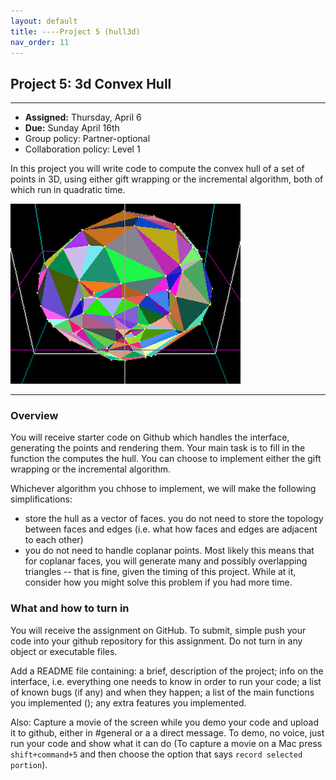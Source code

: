```yaml
---
layout: default 
title: ----Project 5 (hull3d)
nav_order: 11
---
```




## Project 5:  3d Convex Hull 


*** 
* __Assigned:__ Thursday, April 6
* __Due:__  Sunday April 16th 
* Group policy: Partner-optional 
* Collaboration policy: Level 1

In this project you will write code to compute the convex hull of a set of points in 3D, using either gift wrapping or the incremental algorithm, both of which run in quadratic time.  

![](hull3d.png)


***

### Overview

You will receive starter code on Github which handles the interface, generating the points and rendering them.  Your main task is to fill in  the function the computes the hull. You can choose to implement either the gift wrapping or the incremental algorithm. 

Whichever algorithm you chhose to implement, we will make the following simplifications: 
* store the hull as a vector of faces. you do not need to store the topology between faces and edges (i.e.  what how faces and edges are adjacent  to each other)
* you do not need to handle  coplanar points. Most likely this means that for coplanar faces, you will generate many and possibly overlapping triangles -- that is fine, given the timing of this project.   While at it, consider how you might solve this problem if you had more time.  



### What and how to turn in
You will receive the assignment on GitHub. To submit, simple push your code into your github repository for this assignment. Do not turn in any object or executable files.

Add a README file containing:  a brief, description of the project;  info on the interface, i.e. everything one  needs to  know in order to run your code; a list of known bugs (if any) and when they happen;  a list of the main functions you implemented (); any extra features you implemented. 

Also: Capture a movie of the screen while you demo your code and upload it to github, either in #general or a a direct message.  To demo, no voice, just run your code and show what it can do (To capture a movie  on a Mac press `shift+command+5` and then choose the option that says `record selected portion`). 


